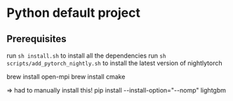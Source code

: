 # Python default project

## Prerequisites

run `sh install.sh` to install all the dependencies
run `sh scripts/add_pytorch_nightly.sh` to install the latest version of nightlytorch

brew install open-mpi
brew install cmake

=> had to manually install this!
pip install --install-option="--nomp" lightgbm